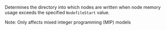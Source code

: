 Determines the directory into which nodes are written when node memory usage exceeds the specified `NodefileStart`
value.

Note: Only affects mixed integer programming (MIP) models